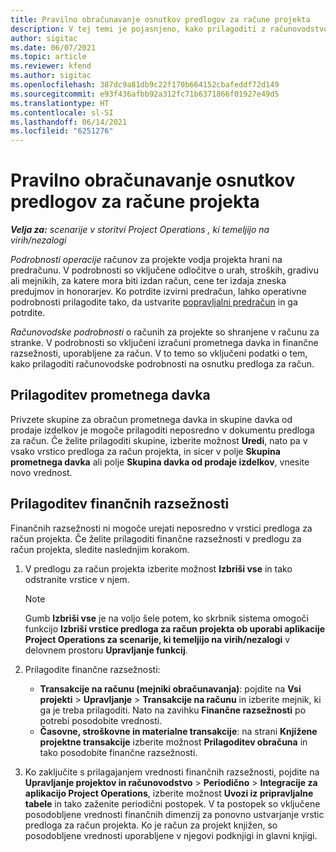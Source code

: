 ```yaml
---
title: Pravilno obračunavanje osnutkov predlogov za račune projekta
description: V tej temi je pojasnjeno, kako prilagoditi z računovodstvom povezane informacije na osnutku predloga za račun.
author: sigitac
ms.date: 06/07/2021
ms.topic: article
ms.reviewer: kfend
ms.author: sigitac
ms.openlocfilehash: 387dc9a81db9c22f170b664152cbafeddf72d149
ms.sourcegitcommit: e93f436afbb92a312fc71b6371866f01927e49d5
ms.translationtype: HT
ms.contentlocale: sl-SI
ms.lasthandoff: 06/14/2021
ms.locfileid: "6251276"
---
```

# <a name="correct-the-accounting-on-draft-project-invoice-proposals"></a>Pravilno obračunavanje osnutkov predlogov za račune projekta

_**Velja za:** scenarije v storitvi Project Operations , ki temeljijo na virih/nezalogi_

*Podrobnosti operacije* računov za projekte vodja projekta hrani na predračunu. V podrobnosti so vključene odločitve o urah, stroških, gradivu ali mejnikih, za katere mora biti izdan račun, cene ter izdaja zneska predujmov in honorarjev. Ko potrdite izvirni predračun, lahko operativne podrobnosti prilagodite tako, da ustvarite [popravljalni predračun](../proforma-invoicing/corrective-invoices.md) in ga potrdite.

*Računovodske podrobnosti* o računih za projekte so shranjene v računu za stranke. V podrobnosti so vključeni izračuni prometnega davka in finančne razsežnosti, uporabljene za račun. V to temo so vključeni podatki o tem, kako prilagoditi računovodske podrobnosti na osnutku predloga za račun.

## <a name="adjust-sales-tax"></a>Prilagoditev prometnega davka

Privzete skupine za obračun prometnega davka in skupine davka od prodaje izdelkov je mogoče prilagoditi neposredno v dokumentu predloga za račun. Če želite prilagoditi skupine, izberite možnost **Uredi**, nato pa v vsako vrstico predloga za račun projekta, in sicer v polje **Skupina prometnega davka** ali polje **Skupina davka od prodaje izdelkov**, vnesite novo vrednost.

## <a name="adjust-financial-dimensions"></a>Prilagoditev finančnih razsežnosti

Finančnih razsežnosti ni mogoče urejati neposredno v vrstici predloga za račun projekta. Če želite prilagoditi finančne razsežnosti v predlogu za račun projekta, sledite naslednjim korakom.

1. V predlogu za račun projekta izberite možnost **Izbriši vse** in tako odstranite vrstice v njem.

    > [!NOTE]
    > Gumb **Izbriši vse** je na voljo šele potem, ko skrbnik sistema omogoči funkcijo **Izbriši vrstice predloga za račun projekta ob uporabi aplikacije Project Operations za scenarije, ki temeljijo na virih/nezalogi** v delovnem prostoru **Upravljanje funkcij**.

2. Prilagodite finančne razsežnosti:

    - **Transakcije na računu (mejniki obračunavanja)**: pojdite na **Vsi projekti** \> **Upravljanje** \> **Transakcije na računu** in izberite mejnik, ki ga je treba prilagoditi. Nato na zavihku **Finančne razsežnosti** po potrebi posodobite vrednosti.
    - **Časovne, stroškovne in materialne transakcije**: na strani **Knjižene projektne transakcije** izberite možnost **Prilagoditev obračuna** in tako posodobite finančne razsežnosti.

3. Ko zaključite s prilagajanjem vrednosti finančnih razsežnosti, pojdite na **Upravljanje projektov in računovodstvo** \> **Periodično** \> **Integracije za aplikacijo Project Operations**, izberite možnost **Uvozi iz pripravljalne tabele** in tako zaženite periodični postopek. V ta postopek so vključene posodobljene vrednosti finančnih dimenzij za ponovno ustvarjanje vrstic predloga za račun projekta. Ko je račun za projekt knjižen, so posodobljene vrednosti uporabljene v njegovi podknjigi in glavni knjigi.
